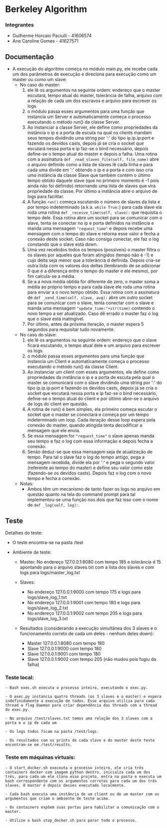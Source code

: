 # Berkeley Algorithm

### Integrantes
* Guilherme Horcaio Paciulli - 41606574
* Ane Caroline Gomes - 41627571

## Documentação
* A execução do algoritmo começa no módulo main.py, ele recebe cada um dos parâmetros de execução e direciona para execução      como um master ou como um slave:
    - No caso do master:
        1. ele lê os argumentos na seguinte ordem: endereço que o master escutará, tempo atual do master, tolerância de falha, arquivo com a relação de cada um dos escravos e arquivo para escrever os logs.
        2. o módulo passa esses argumentos para uma função que instancia um Server e automaticamente começa o processo executando o método run() da classe Server.
        3. Ao instanciar a classe Server, ele define como propriedades da instância o ip e a porta de escuta na qual os clients mandam seus tempos dividindo uma string por ':' do tipo ip.ip.ip:port e fazendo os devidos casts, depois já se cria o socket que escutará nessa porta e ip faz-se o bind necessário, depois define-se o tempo atual do master e depois a falha. Uma rotina com a assinatura ```def _read_slaves_file(self, file_name)``` abre o arquivo definido como a lista de slaves lê cada linha e para cada uma divide em ':' obtendo o ip e a porta e com isso cria uma instância da classe Slave que também contém o último tempo obtido daquele slave (que no primeiro momento é -1 pois ainda não foi definido) retornando uma lista de slaves que vira propriedade da classe. Por último a instância abre o arquivo de logs para facilitar.
        4. A função ```run()``` começa escutando o número de slaves da lista e por tempo indeterminado (a.k.a. ```while True:```) para cada slave ela roda uma rotina ```def _receive_time(self, slave):``` que requisita o tempo dele. Essa rotina abre um socket para se comunicar com o slave, tenta se conectar no ip e porta definidos na instância e manda uma mensagem ```"request_time"``` e depois recebe uma mensagem com o tempo do slave e retorna esse valor e fecha a conexão deste socket. Caso não consiga conectar, ele faz o log constando que o slave está down.
        5. Uma vez recebidos todos os tempos (possíveis) o master filtra o os slaves por aqueles que foram atingidos (tempo não é -1) e cujo delta seja menor que a tolerância d definida. Depois cria-se outra lista com os valores dos deltas (lembrando de se adicionar 0 que é a diferença entre o tempo do master e ele mesmo), por fim calcula-se a média.
        6. Se a a nova média obtida for diferente de zero, o master soma a média ao próprio tempo e para cada slave ele roda uma rotina para enviar a o novo tempo obtido. Essa rotina com a assinatura de ```def _send_time(self, slave, avg):``` abre um outro socket para se comunicar com o slave, tenta conectar com o slave e manda uma mensagem ```"update_time:"+str(time)``` contendo o novo tempo a ser atualizado. Caso dê errado o master faz o log que o slave está inatingível.
        7. Por último, antes da próxima iteração, o master espera 5 segundos para requisitar tudo novamente.
    - No caso do slave:
        1. ele lê os argumentos na seguinte ordem: endereço que o slave ficará escutando, o tempo atual dele e um arquivo para escrever os logs.
        2. o módulo passa esses argumentos para uma função que instancia um Client e automaticamente começa o processo executando o método run() da classe Client.
        3. Ao instanciar um client com esses argumentos, ele define como propriedades da instância o ip e a porta de escuta pela qual o master se comunicará com o slave dividindo uma string por ':' do tipo ip.ip.ip:port e fazendo os devidos casts, depois já se cria o socket que escutará nessa porta e ip faz-se o bind necessário, define-se o tempo atual do client e por último abre-se o arquivo de logs do client em questão.
        4. A rotina de run() é bem simples, ela primeiro começa escutar o socket que o master se conectará e começa por um tempo indeterminado um loop. Cada iteração desse loop espera pela conexão do master, quando atingida tenta decodificar a mensagem que ele envia.
        5. Se essa mensagem for ```"request_time"``` o slave apenas manda seu tempo e faz o log com essa informação e depois fecha a conexão.
        6. Senão deduz-se que essa mensagem seja de atualização de tempo. Para tal o slave faz o log do tempo antigo, pega a mensagem recebida, divide ela por ':' e pega o segundo valor (referente ao tempo do master) e define seu valor como este (fazendo-se os devidos casts). Depois faz o log com o novo tempo e fecha a conexão.
    - Notas:
        * Ambos têm um mecanismo de tanto fazer os logs no arquivo em questão quanto na tela do command prompt para tal implementou-se uma função nos dois que faz isso com o nome de ```def _log(self, log):```.

## Teste
Detalhes do teste:

* O teste encontra-se na pasta /test

* Ambiente de teste:
    - Master:
      No endereço 127.0.0.1:8080 com tempo 185 e tolerância d 15 apontando para
      o arquivo slaves.txt com a lista dos slaves e com logs para
      logs/master_log.txt
    - Slaves:
        - No endereço 127.0.0.1:9000 com tempo 175 e logs para logs/slave_log_1.txt
        - No endereço 127.0.0.1:9001 com tempo 180 e logs para logs/slave_log_2.txt
        - No endereço 127.0.0.1:9002 com tempo 205 e logs para logs/slave_log_3.txt

    - Resultados (considerando a execução simultânea dos 3 slaves e o
      funcionamento correto de cada um deles - nenhum deles down):
        - Master 127.0.0.1:8080 com tempo 180
        - Slave  127.0.0.1:9000 com tempo 180
        - Slave  127.0.0.1:9001 com tempo 180
        - Slave  127.0.0.1:9002 com tempo 205 (não mudou pois fugiu da falha)

### Teste local:
    - Bash exec.sh executa o processo inteiro, executando o exec.py.

    - O exec.py instancia quatro threads (os 3 slaves e o master) e espera indefinidamente a execução de todos. Esse arquivo utiliza para cada thread a flag Daemon para criar dependência das threads com a thread do exec.py.

    - No arquivo /test/slaves.txt temos uma relação dos 3 slaves com a porta e o ip de cada um

    - Os logs todos ficam na pasta /test/logs.

    - Os resultados com os prints de cada slave e do master deste teste encontram-se em /test/results.

### Teste em máquinas virtuais:
    - O start_docker.sh execeuta o processo inteiro, ele cria três containers docker com imagem python dentro, inicialza cada um dos três, para cada um ele clona esse projeto, entra na pasta e executa um bash correspondente com os argumentos corretos para cada um dos três slaves. O master é depois desses executado localmente.
    
    - Cada bash executa uma instância de um client ou de um master com os argumentos que criam o ambiente de teste acima.
    
    - Os containers expõem suas portas para habilitar a comunicação com o master.
    
    - Utilize o bash stop_docker.sh para parar todo o processo.
